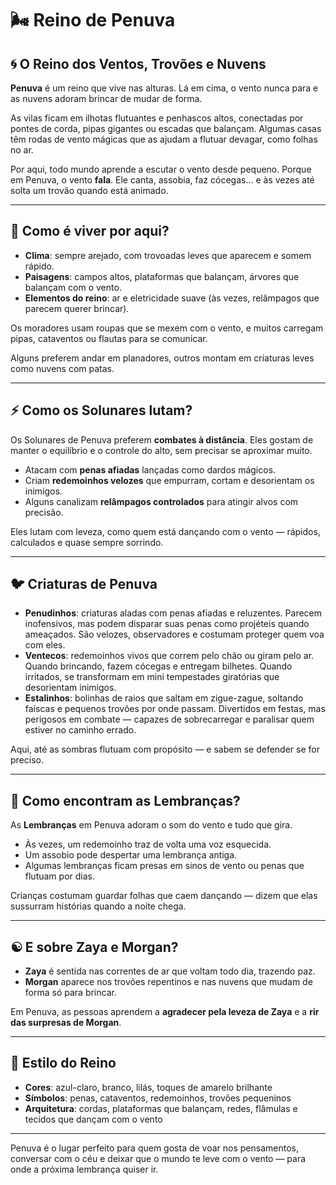 # 🌬️ Reino de Penuva

## 🌀 O Reino dos Ventos, Trovões e Nuvens

**Penuva** é um reino que vive nas alturas. Lá em cima, o vento nunca para e as nuvens adoram brincar de mudar de forma.

As vilas ficam em ilhotas flutuantes e penhascos altos, conectadas por pontes de corda, pipas gigantes ou escadas que balançam. Algumas casas têm rodas de vento mágicas que as ajudam a flutuar devagar, como folhas no ar.

Por aqui, todo mundo aprende a escutar o vento desde pequeno. Porque em Penuva, o vento **fala**. Ele canta, assobia, faz cócegas... e às vezes até solta um trovão quando está animado.

---

## 🌿 Como é viver por aqui?

- **Clima**: sempre arejado, com trovoadas leves que aparecem e somem rápido.
- **Paisagens**: campos altos, plataformas que balançam, árvores que balançam com o vento.
- **Elementos do reino**: ar e eletricidade suave (às vezes, relâmpagos que parecem querer brincar).

Os moradores usam roupas que se mexem com o vento, e muitos carregam pipas, cataventos ou flautas para se comunicar.

Alguns preferem andar em planadores, outros montam em criaturas leves como nuvens com patas.

---

## ⚡ Como os Solunares lutam?

Os Solunares de Penuva preferem **combates à distância**. Eles gostam de manter o equilíbrio e o controle do alto, sem precisar se aproximar muito.

- Atacam com **penas afiadas** lançadas como dardos mágicos.
- Criam **redemoinhos velozes** que empurram, cortam e desorientam os inimigos.
- Alguns canalizam **relâmpagos controlados** para atingir alvos com precisão.

Eles lutam com leveza, como quem está dançando com o vento — rápidos, calculados e quase sempre sorrindo.


---

## 🐦 Criaturas de Penuva

- **Penudinhos**: criaturas aladas com penas afiadas e reluzentes. Parecem inofensivos, mas podem disparar suas penas como projéteis quando ameaçados. São velozes, observadores e costumam proteger quem voa com eles.
- **Ventecos**: redemoinhos vivos que correm pelo chão ou giram pelo ar. Quando brincando, fazem cócegas e entregam bilhetes. Quando irritados, se transformam em mini tempestades giratórias que desorientam inimigos.
- **Estalinhos**: bolinhas de raios que saltam em zigue-zague, soltando faíscas e pequenos trovões por onde passam. Divertidos em festas, mas perigosos em combate — capazes de sobrecarregar e paralisar quem estiver no caminho errado.

Aqui, até as sombras flutuam com propósito — e sabem se defender se for preciso.


---

## 🔔 Como encontram as Lembranças?

As **Lembranças** em Penuva adoram o som do vento e tudo que gira.

- Às vezes, um redemoinho traz de volta uma voz esquecida.
- Um assobio pode despertar uma lembrança antiga.
- Algumas lembranças ficam presas em sinos de vento ou penas que flutuam por dias.

Crianças costumam guardar folhas que caem dançando — dizem que elas sussurram histórias quando a noite chega.

---

## ☯️ E sobre Zaya e Morgan?

- **Zaya** é sentida nas correntes de ar que voltam todo dia, trazendo paz.
- **Morgan** aparece nos trovões repentinos e nas nuvens que mudam de forma só para brincar.

Em Penuva, as pessoas aprendem a **agradecer pela leveza de Zaya** e a **rir das surpresas de Morgan**.

---

## 🎨 Estilo do Reino

- **Cores**: azul-claro, branco, lilás, toques de amarelo brilhante
- **Símbolos**: penas, cataventos, redemoinhos, trovões pequeninos
- **Arquitetura**: cordas, plataformas que balançam, redes, flâmulas e tecidos que dançam com o vento

---

Penuva é o lugar perfeito para quem gosta de voar nos pensamentos, conversar com o céu e deixar que o mundo te leve com o vento — para onde a próxima lembrança quiser ir.
